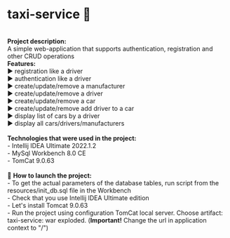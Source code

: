 # **taxi-service** :oncoming_taxi: 
<br/>**Project description:**
<br/>A simple web-application that supports authentication, registration and other CRUD operations
<br/>**Features:**
<br/>:arrow_forward: registration like a driver
<br/>:arrow_forward: authentication like a driver
<br/>:arrow_forward: create/update/remove a manufacturer
<br/>:arrow_forward: create/update/remove a driver
<br/>:arrow_forward: create/update/remove a car
<br/>:arrow_forward: create/update/remove add driver to a car
<br/>:arrow_forward: display list of cars by a driver
<br/>:arrow_forward: display all cars/drivers/manufacturers
<br/>
<br/>**Technologies that were used in the project:**
<br/>- Intellij IDEA Ultimate 2022.1.2
<br/>- MySql Workbench 8.0 CE
<br/>- TomCat 9.0.63
<br/>
<br/>:eyes: **How to launch the project:**
<br/>- To get the actual parameters of the database tables, run script from the resources/init_db.sql file in the Workbench
<br/>- Check that you use Intellij IDEA Ultimate edition
<br/>- Let's install Tomcat 9.0.63
<br/>- Run the project using configuration TomCat local server. Choose artifact: taxi-service: war exploded. (**Important!** Change the url in application context to "/") 

